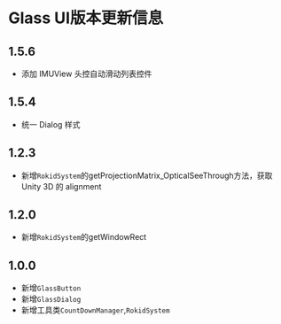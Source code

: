 # Glass UI版本更新信息
## 1.5.6
* 添加 IMUView 头控自动滑动列表控件

## 1.5.4
* 统一 Dialog 样式

## 1.2.3
* 新增`RokidSystem`的getProjectionMatrix_OpticalSeeThrough方法，获取 Unity 3D 的 alignment

## 1.2.0
* 新增`RokidSystem`的getWindowRect

## 1.0.0
* 新增`GlassButton`
* 新增`GlassDialog`
* 新增工具类`CountDownManager`,`RokidSystem`